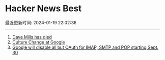 # Hacker News Best

最近更新时间: 2024-01-19 22:02:38

--- 
1. [Dave Mills has died](https://elists.isoc.org/pipermail/internet-history/2024-January/009265.html) 
2. [Culture Change at Google](https://social.clawhammer.net/blog/posts/2024-01-19-CultureChange/) 
3. [Google will disable all but OAuth for IMAP, SMTP and POP starting Sept. 30](https://workspaceupdates.googleblog.com/2023/09/winding-down-google-sync-and-less-secure-apps-support.html) 
